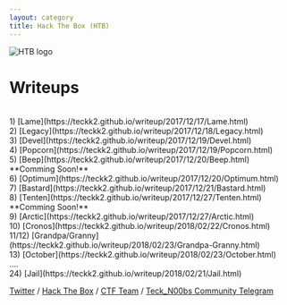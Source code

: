 ```yaml
---
layout: category
title: Hack The Box (HTB)
---
```

![HTB logo](https://teckk2.github.io/assets/images/htb.JPG)
<h1 Class="message">
Writeups
</h1>
<br>1) [Lame](https://teckk2.github.io/writeup/2017/12/17/Lame.html)
<br>2) [Legacy](https://teckk2.github.io/writeup/2017/12/18/Legacy.html)
<br>3) [Devel](https://teckk2.github.io/writeup/2017/12/19/Devel.html)
<br>4) [Popcorn](https://teckk2.github.io/writeup/2017/12/19/Popcorn.html)
<br>5) [Beep](https://teckk2.github.io/writeup/2017/12/20/Beep.html) **Comming Soon!**
<br>6) [Optimum](https://teckk2.github.io/writeup/2017/12/20/Optimum.html)
<br>7) [Bastard](https://teckk2.github.io/writeup/2017/12/21/Bastard.html)
<br>8) [Tenten](https://teckk2.github.io/writeup/2017/12/27/Tenten.html) **Comming Soon!**
<br>9) [Arctic](https://teckk2.github.io/writeup/2017/12/27/Arctic.html)
<br>10) [Cronos](https://teckk2.github.io/writeup/2018/02/22/Cronos.html)
<br>11/12) [Grandpa/Granny](https://teckk2.github.io/writeup/2018/02/23/Grandpa-Granny.html)
<br>13) [October](https://teckk2.github.io/writeup/2018/02/23/October.html)
<br>....
<br>24) [Jail](https://teckk2.github.io/writeup/2018/02/21/Jail.html)


[Twitter](https://twitter.com/Teck__K2) / [Hack The Box](https://www.hackthebox.eu/profile/966) / [CTF Team](https://ctftime.org/team/20102) /
[Teck_N00bs Community Telegram](https://t.me/Teck_N00bs)
